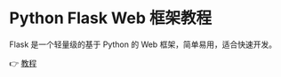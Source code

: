 # Python Flask Web 框架教程

Flask 是一个轻量级的基于 Python 的 Web 框架，简单易用，适合快速开发。

👉 [教程](https://www.letiantian.xyz/p/c1016.html)
